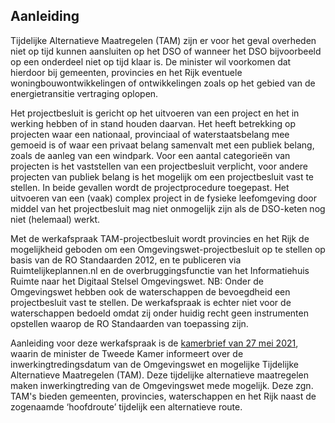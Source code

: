 ## Aanleiding 

Tijdelijke Alternatieve Maatregelen (TAM) zijn er voor het geval overheden niet op tijd kunnen aansluiten op het DSO of wanneer het DSO bijvoorbeeld op een onderdeel niet op tijd klaar is. De minister wil voorkomen dat hierdoor bij gemeenten, provincies en het Rijk eventuele woningbouwontwikkelingen of ontwikkelingen zoals op het gebied van de energietransitie vertraging oplopen.

Het projectbesluit is gericht op het uitvoeren van een project en het in werking hebben of in stand houden daarvan. Het heeft betrekking op projecten waar een nationaal, provinciaal of waterstaatsbelang mee gemoeid is of waar een privaat belang samenvalt met een publiek belang, zoals de aanleg van een windpark. Voor een aantal categorieën van projecten is het vaststellen van een projectbesluit verplicht, voor andere projecten van publiek belang is het mogelijk om een projectbesluit vast te stellen. In beide gevallen wordt de projectprocedure toegepast. Het uitvoeren van een (vaak) complex project in de fysieke leefomgeving door middel van het projectbesluit mag niet onmogelijk zijn als de DSO-keten nog niet (helemaal) werkt.

Met de werkafspraak TAM-projectbesluit wordt provincies en het Rijk de mogelijkheid geboden om een Omgevingswet-projectbesluit op te stellen op basis van de RO Standaarden 2012, en te publiceren via Ruimtelijkeplannen.nl en de overbruggingsfunctie van het Informatiehuis Ruimte naar het Digitaal Stelsel Omgevingswet.
NB: Onder de Omgevingswet hebben ook de waterschappen de bevoegdheid een projectbesluit vast te stellen. De werkafspraak is echter niet voor de waterschappen bedoeld omdat zij onder huidig recht geen instrumenten opstellen waarop de RO Standaarden van toepassing zijn.

Aanleiding voor deze werkafspraak is de <a href='https://zoek.officielebekendmakingen.nl/kst-33118-CF.html' target='_blank'>kamerbrief van 27 mei 2021</a>, waarin de minister de Tweede Kamer informeert over de inwerkingtredingsdatum van de Omgevingswet en mogelijke Tijdelijke Alternatieve Maatregelen (TAM). Deze tijdelijke alternatieve maatregelen maken inwerkingtreding van de Omgevingswet mede mogelijk. Deze zgn. TAM's bieden gemeenten, provincies, waterschappen en het Rijk naast de zogenaamde ‘hoofdroute’ tijdelijk een alternatieve route. 

